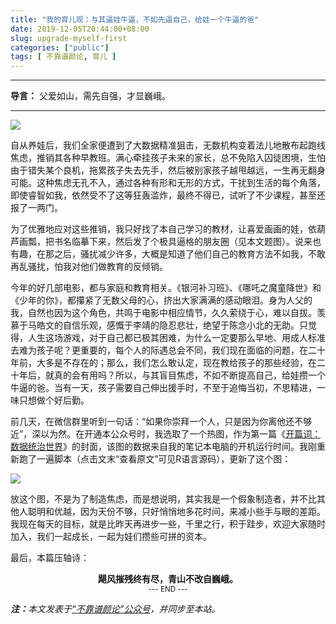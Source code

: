 ```yaml
---
title: "我的育儿观：与其逼娃牛逼，不如先逼自己，给娃一个牛逼的爸"
date: 2019-12-05T20:44:00+08:00
slug: upgrade-myself-first
categories: ["public"]
tags: [ 不靠谱颜论, 育儿 ]
---
```


---

**导言：** 父爱如山，需先自强，才显巍峨。

---

<img src="images/2019-12-05/family.png" style="max-width:400px"/>

自从养娃后，我们全家便遭到了大数据精准狙击，无数机构变着法儿地散布起跑线焦虑，推销其各种早教班。满心牵挂孩子未来的家长，总不免陷入囚徒困境，生怕由于错失某个良机，拖累孩子失去先手，然后被别家孩子越甩越远，一生再无翻身可能。这种焦虑无孔不入，通过各种有形和无形的方式，干扰到生活的每个角落，即使睿智如我，依然受不了这等狂轰滥炸，最终不得已，试听了不少课程，甚至还报了一两门。

为了优雅地应对这些推销，我只好找了本自己学习的教材，让喜爱画画的娃，依葫芦画瓢，把书名临摹下来，然后发了个极具逼格的朋友圈（见本文题图）。说来也有趣，在那之后，骚扰减少许多，大概是知道了他们自己的教育方法不如我，不敢再乱骚扰，怕我对他们做教育的反倾销。

今年的好几部电影，都与家庭和教育相关。《银河补习班》、《哪吒之魔童降世》和《少年的你》，都攥紧了无数父母的心，挤出大家满满的感动眼泪。身为人父的我，自然也因为这个角色，共鸣于电影中相应情节，久久萦绕于心，难以自拔。羡慕于马皓文的自信乐观，感慨于李靖的隐忍悲壮，绝望于陈念小北的无助。只觉得，人生这场游戏，对于自己都已极其困难，为什么一定要那么早地、用成人标准去难为孩子呢？更重要的，每个人的际遇总会不同，我们现在面临的问题，在二十年前，大多是不存在的；那么，我们怎么敢认定，现在教给孩子的那些经验，在二十年后，就真的会有用吗？所以，与其盲目焦虑，不如不断提高自己，给娃攒一个牛逼的爸。当有一天，孩子需要自己伸出援手时，不至于追悔当初，不思精进，一味只想做个好后勤。

前几天，在微信群里听到一句话：“如果你崇拜一个人，只是因为你离他还不够近”，深以为然。在开通本公众号时，我选取了一个热图，作为第一篇《[开篇词：数据统治世界](2019/10/17/data-rule-the-world/)》的封面，该图的数据来自我的笔记本电脑的开机运行时间。我刚重新跑了一遍脚本（点击文末“查看原文”可见R语言源码），更新了这个图：

<img src="images/2019-12-05/time-table.jpg" style="max-width:400px"/>

放这个图，不是为了制造焦虑，而是想说明，其实我是一个假象制造者，并不比其他人聪明和优越，因为天份不够，只好悄悄地多花时间，来减小些手与眼的差距。我现在每天的目标，就是比昨天再进步一些，千里之行，积于跬步，欢迎大家随时加入，我们一起成长，一起为娃们攒些可拼的资本。

最后，本篇压轴诗：

<center><b>飓风摧残终有尽，青山不改自巍峨。</b></center>

<center><small>--- END ---</small></center>

<i><b>注：</b>本文发表于[“不靠谱颜论”公众号](https://mp.weixin.qq.com/s/pw0fK4c_5f03h0QO25q7aA)，并同步至本站。</i>
